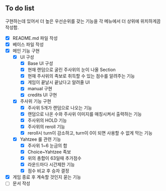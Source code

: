 ## To do list
구현하는데 있어서 더 높은 우선순위를 갖는 기능을 각 메뉴에서 더 상위에 위치하게끔 작성함.
- [X] README.md 파일 작성
- [X] 베이스 파일 작성
- [x] 메인 기능 구현
  - [x] UI 구성
    - [X] Base UI 구성
    - [x] 현재 랜덤으로 굴린 주사위의 눈이 나올 Section
    - [x] 현재 주사위의 족보로 취득할 수 있는 점수를 알려주는 기능
    - [X] 게임이 끝날시 끝났다고 알려줄 UI
    - [x] manual 구현
    - [x] credits UI 구현
  - [X] 주사위 기능 구현
    - [X] 주사위 5개가 랜덤으로 나오는 기능
    - [x] 랜덤으로 나온 수와 주사위 이미지를 매칭시켜서 출력하는 기능
    - [X] 주사위의 HOLD 기능
    - [X] 주사위의 reroll 기능
    - [X] reroll시 turn이 감소하고, turn이 0이 되면 사용할 수 없게 막는 기능
  - [x] Yahtzee 룰 관련 기능
    - [x] 주사위 1~6 눈금의 합
    - [x] Choice~Yahtzee 족보
    - [x] 위의 총합이 63일때 추가점수
    - [x] 라운드마다 시간제한 기능
    - [X] 점수 비교 후 승자 결정
- [x] 게임 종료 후 계속할 것인지 묻는 기능
- [ ] 문서 작성

